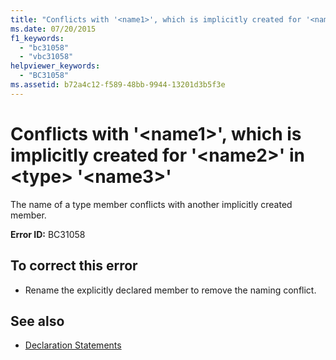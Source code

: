 ```yaml
---
title: "Conflicts with '<name1>', which is implicitly created for '<name2>' in <type> '<name3>'"
ms.date: 07/20/2015
f1_keywords: 
  - "bc31058"
  - "vbc31058"
helpviewer_keywords: 
  - "BC31058"
ms.assetid: b72a4c12-f589-48bb-9944-13201d3b5f3e
---
```

# Conflicts with '\<name1>', which is implicitly created for '\<name2>' in \<type> '\<name3>'
The name of a type member conflicts with another implicitly created member.  
  
 **Error ID:** BC31058  
  
## To correct this error  
  
-   Rename the explicitly declared member to remove the naming conflict.  
  
## See also
- [Declaration Statements](~/docs/visual-basic/programming-guide/language-features/statements.md#declaration-statements)
